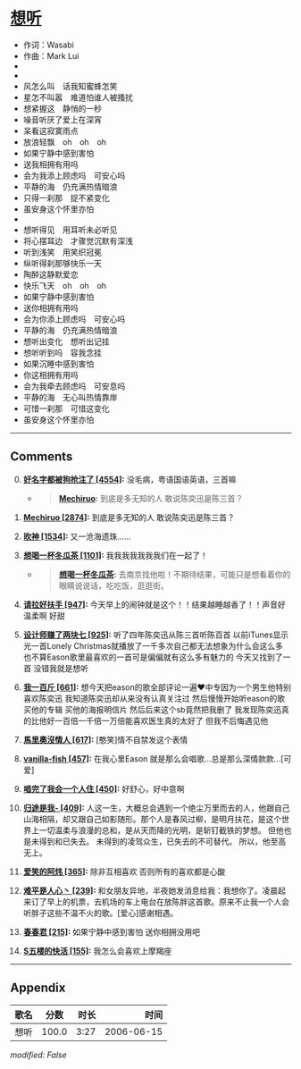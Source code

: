 # [想听](https://music.163.com/song?id=65806)

* 作词：Wasabi
* 作曲：Mark Lui
*
*
* 风怎么叫　话我知蜜蜂怎笑
* 星怎不叫嚣　难道怕谁人被搔扰
* 想紧握这　静悄的一秒
* 噪音听厌了爱上在深宵
* 呆看这寂寞雨点
* 放浪轻飘　oh　oh　oh
* 如果宁静中感到害怕
* 送我相拥有用吗
* 会为我添上顾虑吗　可安心吗
* 平静的海　仍充满热情暗浪
* 只得一刹那　捉不紧变化
* 虽安身这个怀里亦怕
* 
* 想听得见　用耳听未必听见
* 将心摆耳边　才骤觉沉默有深浅
* 听到浅笑　用笑织冠冕
* 纵听得刹那够快乐一天
* 陶醉这静默爱恋
* 快乐飞天　oh　oh　oh
* 如果宁静中感到害怕
* 送你相拥有用吗
* 会为你添上顾虑吗　可安心吗
* 平静的海　仍充满热情暗浪
* 想听出变化　想听出记挂
* 想听听到吗　容我念挂
* 如果沉睡中感到害怕
* 你这相拥有用吗
* 会为我牵去顾虑吗　可安息吗
* 平静的海　无心叫热情靠岸
* 可惜一刹那　可惜这变化
* 虽安身这个怀里亦怕


---

## Comments
0. **[好名字都被狗抢注了 \[4554\]](https://music.163.com/#/user/home?id=70680495):** 没毛病，粤语国语英语，三首嘛
	* > **[Mechiruo](https://music.163.com/#/user/home?id=65895064):** 到底是多无知的人 敢说陈奕迅是陈三首？

1. **[Mechiruo \[2874\]](https://music.163.com/#/user/home?id=65895064):** 到底是多无知的人 敢说陈奕迅是陈三首？

2. **[欥神 \[1534\]](https://music.163.com/#/user/home?id=34160623):** 又一沧海遗珠……

3. **[想喝一杯冬瓜茶 \[1101\]](https://music.163.com/#/user/home?id=324781808):** 我我我我我我我们在一起了！
	* > **[想喝一杯冬瓜茶](https://music.163.com/#/user/home?id=324781808):** 去南京找他啦！不期待结果，可能只是想看着你的眼睛说说话，吃吃饭，逛逛街。

4. **[请拉好扶手 \[947\]](https://music.163.com/#/user/home?id=273294916):** 今天早上的闹钟就是这个！！结果越睡越香了！！声音好温柔啊 好甜

5. **[设计师赚了两块七 \[925\]](https://music.163.com/#/user/home?id=66740030):** 听了四年陈奕迅从陈三首听陈百首 以前iTunes显示光一首Lonely Christmas就播放了一千多次自己都无法想象为什么会这么多 也不算Eason歌里最喜欢的一首可是偏偏就有这么多有魅力的 今天又找到了一首 没错我就是想听

6. **[我一百斤 \[661\]](https://music.163.com/#/user/home?id=414283480):** 想今天把eason的歌全部评论一遍❤️中专因为一个男生他特别喜欢陈奕迅  我知道陈奕迅却从来没有认真关注过 然后慢慢开始听eason的歌 买他的专辑  买他的海报明信片  然后后来这个sb竟然把我删了  我发现陈奕迅真的比他好一百倍一千倍一万倍能喜欢医生真的太好了  但我不后悔遇见他

7. **[馬里奧沒情人 \[617\]](https://music.163.com/#/user/home?id=49914160):** [憨笑]情不自禁发这个表情

8. **[vanilla-fish \[457\]](https://music.163.com/#/user/home?id=16665391):** 在我心里Eason 就是那么会唱歌…总是那么深情款款…[可爱]

9. **[唱完了我会一个人住 \[450\]](https://music.163.com/#/user/home?id=6043538):** 好舒心，好中意啊

10. **[归途是我- \[409\]](https://music.163.com/#/user/home?id=1292076993):** 人这一生，大概总会遇到一个绝尘万里而去的人，他跟自己山海相隔，却又跟自己如影随形。那个人是春风过柳，是明月扶花，是这个世界上一切温柔与浪漫的总和，是从天而降的光明，是斩钉截铁的梦想。 但他也是未得到和已失去。 未得到的凌驾众生，已失去的不可替代。 所以，他至高无上。

11. **[爱笑的阿炜 \[365\]](https://music.163.com/#/user/home?id=415531426):** 除非互相喜欢  否则所有的喜欢都是心酸

12. **[难平是人心丶 \[239\]](https://music.163.com/#/user/home?id=500953895):** 和女朋友异地，半夜她发消息给我：我想你了。凌晨起来订了早上的机票，去机场的车上电台在放陈胖这首歌。原来不止我一个人会听胖子这些不温不火的歌。[爱心]感谢相遇。

13. **[春春君 \[215\]](https://music.163.com/#/user/home?id=29892172):** 如果宁静中感到害怕  送你相拥没用吧

14. **[S五楼的快活 \[155\]](https://music.163.com/#/user/home?id=253126092):** 我怎么会喜欢上摩羯座



---

## Appendix

|歌名|分数|时长|时间|
|:---|:---:|---:|---:|
|想听|100.0|3:27|2006-06-15

*modified: False*